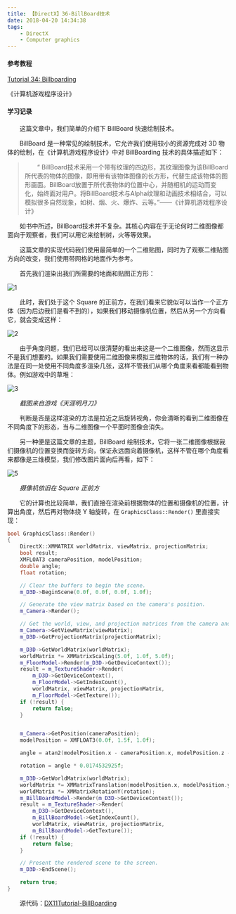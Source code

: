 ```yaml
---
title: 【DirectX】36-BillBoard技术
date: 2018-04-20 14:34:38
tags:	
	- DirectX
	- Computer graphics
---
```


#### 参考教程

[Tutorial 34: Billboarding](http://www.rastertek.com/dx11tut34.html)

《计算机游戏程序设计》

#### 学习记录

&emsp;&emsp;这篇文章中，我们简单的介绍下 BillBoard 快速绘制技术。

<!--more-->

&emsp;&emsp;BillBoard 是一种常见的绘制技术，它允许我们使用较小的资源完成对 3D 物体的绘制，在《计算机游戏程序设计》中对 BillBoarding 技术的具体描述如下：

> &emsp;&emsp;“ BillBoard技术采用一个带有纹理的四边形，其纹理图像为该BillBoard所代表的物体的图像，即用带有该物体图像的长方形，代替生成该物体的图形画面。BillBoard放置于所代表物体的位置中心，并随相机的运动而变化，始终面对用户。将BillBoard技术与Alpha纹理和动画技术相结合，可以模拟很多自然现象，如树、烟、火、爆炸、云等。”——《计算机游戏程序设计》

&emsp;&emsp;如书中所述，BillBoard技术并不复杂。其核心内容在于无论何时二维图像都面向于观察者，我们可以用它来绘制树，火等等效果。

&emsp;&emsp;这篇文章的实现代码我们使用最简单的一个二维贴图，同时为了观察二维贴图方向的改变，我们使用带网格的地面作为参考。

&emsp;&emsp;首先我们渲染出我们所需要的地面和贴图正方形：

![1](https://image.ibb.co/kQLo97/image.png)

&emsp;&emsp;此时，我们处于这个 Square 的正前方，在我们看来它貌似可以当作一个正方体（因为后边我们是看不到的），如果我们移动摄像机位置，然后从另一个方向看它，就会变成这样：

![2](https://image.ibb.co/e9kPGn/image.png)

&emsp;&emsp;由于角度问题，我们已经可以很清楚的看出来这是一个二维图像，然而这显示不是我们想要的。如果我们需要使用二维图像来模拟三维物体的话，我们有一种办法是在同一处使用不同角度多渲染几张，这样不管我们从哪个角度来看都能看到物体。例如游戏中的草堆：

![3](https://image.ibb.co/fOTGU7/image.png)

&emsp;&emsp;*截图来自游戏《天涯明月刀》*

&emsp;&emsp;判断是否是这样渲染的方法是拉近之后旋转视角，你会清晰的看到二维图像在不同角度下的形态，当与二维图像一个平面时图像会消失。

&emsp;&emsp;另一种便是这篇文章的主题，BillBoard 绘制技术，它将一张二维图像根据我们摄像机的位置变换而旋转方向，保证永远面向着摄像机，这样不管在哪个角度看来都像是三维模型，我们修改图片面向后再看，如下：

![5](https://image.ibb.co/bE7Dbn/image.png)

&emsp;&emsp;*摄像机依旧在 Square 正前方*

&emsp;&emsp;它的计算也比较简单，我们直接在渲染前根据物体的位置和摄像机的位置，计算出角度，然后再对物体绕 Y 轴旋转，在 `GraphicsClass::Render()` 里直接实现：

```c++
bool GraphicsClass::Render()
{	
	DirectX::XMMATRIX worldMatrix, viewMatrix, projectionMatrix;
	bool result;
	XMFLOAT3 cameraPosition, modelPosition;
	double angle;
	float rotation;

	// Clear the buffers to begin the scene.
	m_D3D->BeginScene(0.0f, 0.0f, 0.0f, 1.0f);

	// Generate the view matrix based on the camera's position.
	m_Camera->Render();

	// Get the world, view, and projection matrices from the camera and d3d objects.
	m_Camera->GetViewMatrix(viewMatrix);
	m_D3D->GetProjectionMatrix(projectionMatrix);

	m_D3D->GetWorldMatrix(worldMatrix);
	worldMatrix *= XMMatrixScaling(5.0f, 1.0f, 5.0f);
	m_FloorModel->Render(m_D3D->GetDeviceContext());
	result = m_TextureShader->Render(
		m_D3D->GetDeviceContext(), 
		m_FloorModel->GetIndexCount(), 
		worldMatrix, viewMatrix, projectionMatrix, 
		m_FloorModel->GetTexture());
	if (!result) {
		return false;
	}


	m_Camera->GetPosition(cameraPosition);
	modelPosition = XMFLOAT3(0.0f, 1.5f, 1.0f);

	angle = atan2(modelPosition.x - cameraPosition.x, modelPosition.z - cameraPosition.z) * (180.0f / XM_PI);

	rotation = angle * 0.0174532925f;

	m_D3D->GetWorldMatrix(worldMatrix);
	worldMatrix *= XMMatrixTranslation(modelPosition.x, modelPosition.y, modelPosition.z);
	worldMatrix *= XMMatrixRotationY(rotation);
	m_BillBoardModel->Render(m_D3D->GetDeviceContext());
	result = m_TextureShader->Render(
		m_D3D->GetDeviceContext(), 
		m_BillBoardModel->GetIndexCount(), 
		worldMatrix, viewMatrix, projectionMatrix, 
		m_BillBoardModel->GetTexture());
	if (!result) {
		return false;
	}

	// Present the rendered scene to the screen.
	m_D3D->EndScene();

	return true;
}
```

&emsp;&emsp;源代码：[DX11Tutorial-BillBoarding](https://github.com/KsGin/DX11Tutorial/tree/master/DX11Tutorial-BillBoarding)

